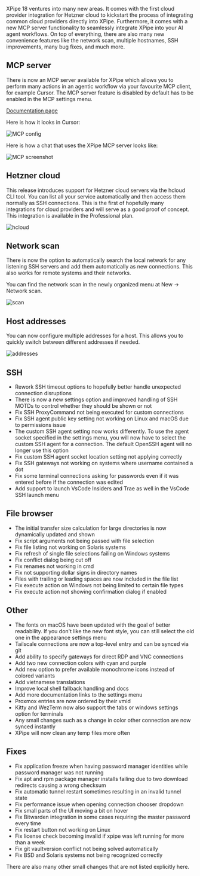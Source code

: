 XPipe 18 ventures into many new areas. It comes with the first cloud provider integration for Hetzner cloud to kickstart the process of integrating common cloud providers directly into XPipe. Furthermore, it comes with a new MCP server functionality to seamlessly integrate XPipe into your AI agent workflows. On top of everything, there are also many new convenience features like the network scan, multiple hostnames, SSH improvements, many bug fixes, and much more.

## MCP server

There is now an MCP server available for XPipe which allows you to perform many actions in an agentic workflow via your favourite MCP client, for example Cursor. The MCP server feature is disabled by default has to be enabled in the MCP settings menu.

[Documentation page](https://docs.xpipe.io/guide/mcp)

Here is how it looks in Cursor:

![MCP config](https://xpipe.io/assets/images/BlogPage/cursor-mcp.png)

Here is how a chat that uses the XPipe MCP server looks like:

![MCP screenshot](https://xpipe.io/assets/images/BlogPage/cursor-chat.png)

## Hetzner cloud

This release introduces support for Hetzner cloud servers via the hcloud CLI tool. You can list all your service automatically and then access them normally as SSH connections. This is the first of hopefully many integrations for cloud providers and will serve as a good proof of concept. This integration is available in the Professional plan.

![hcloud](https://xpipe.io/assets/images/BlogPage/hcloud.png)

## Network scan

There is now the option to automatically search the local network for any listening SSH servers and add them automatically as new connections. This also works for remote systems and their networks.

You can find the network scan in the newly organized menu at New -> Network scan.

![scan](https://xpipe.io/assets/images/BlogPage/network-scan.png)

## Host addresses

You can now configure multiple addresses for a host. This allows you to quickly switch between different addresses if needed. 

![addresses](https://xpipe.io/assets/images/BlogPage/addresses.png)

## SSH

- Rework SSH timeout options to hopefully better handle unexpected connection disruptions
- There is now a new settings option and improved handling of SSH MOTDs to control whether they should be shown or not
- Fix SSH ProxyCommand not being executed for custom connections
- Fix SSH agent public key setting not working on Linux and macOS due to permissions issue
- The custom SSH agent setting now works differently. To use the agent socket specified in the settings menu,
  you will now have to select the custom SSH agent for a connection. The default OpenSSH agent will no longer use this option
- Fix custom SSH agent socket location setting not applying correctly
- Fix SSH gateways not working on systems where username contained a dot
- Fix some terminal connections asking for passwords even if it was entered before if the connection was edited
- Add support to launch VsCode Insiders and Trae as well in the VsCode SSH launch menu

## File browser

- The initial transfer size calculation for large directories is now dynamically updated and shown
- Fix script arguments not being passed with file selection
- Fix file listing not working on Solaris systems
- Fix refresh of single file selections failing on Windows systems
- Fix conflict dialog being cut off
- Fix renames not working in cmd
- Fix not supporting dollar signs in directory names
- Files with trailing or leading spaces are now included in the file list
- Fix execute action on Windows not being limited to certain file types
- Fix execute action not showing confirmation dialog if enabled

## Other

- The fonts on macOS have been updated with the goal of better readability.
  If you don't like the new font style, you can still select the old one in the appearance settings menu
- Tailscale connections are now a top-level entry and can be synced via git
- Add ability to specify gateways for direct RDP and VNC connections
- Add two new connection colors with cyan and purple
- Add new option to prefer available monochrome icons instead of colored variants
- Add vietnamese translations
- Improve local shell fallback handling and docs
- Add more documentation links to the settings menu
- Proxmox entries are now ordered by their vmid
- Kitty and WezTerm now also support the tabs or windows settings option for terminals
- Any small changes such as a change in color other connection are now synced instantly
- XPipe will now clean any temp files more often

## Fixes

- Fix application freeze when having password manager identities while password manager was not running
- Fix apt and rpm package manager installs failing due to two download redirects causing a wrong checksum
- Fix automatic tunnel restart sometimes resulting in an invalid tunnel state
- Fix performance issue when opening connection chooser dropdown
- Fix small parts of the UI moving a bit on hover
- Fix Bitwarden integration in some cases requiring the master password every time
- Fix restart button not working on Linux
- Fix license check becoming invalid if xpipe was left running for more than a week
- Fix git vaultversion conflict not being solved automatically
- Fix BSD and Solaris systems not being recognized correctly

There are also many other small changes that are not listed explicitly here.
